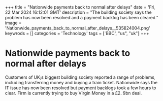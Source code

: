 +++
title = "Nationwide payments back to normal after delays"
date = 'Fri, 22 Mar 2024 16:12:01 GMT'
description = "The building society says the problem has now been resolved and a payment backlog has been cleared."
image = 'Nationwide_payments_back_to_normal_after_delays__535824004.png'
keywrods =  []
categories = 'Technology'
tags = ['BBC', "us", "uk"]
+++

# Nationwide payments back to normal after delays

Customers of UK;s biggest building society reported a range of problems, including transferring money and buying a train ticket.  Nationwide says the IT issue has now been resolved but payment backlogs took a few hours to clear.  Firm is currently trying to buy Virgin Money in a £2.  9bn deal.

